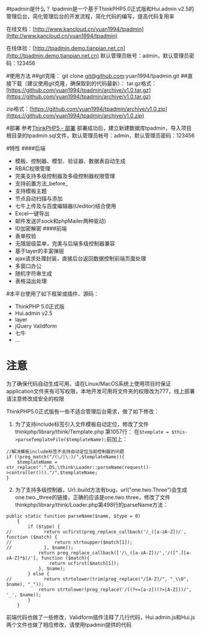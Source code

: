 #tpadmin是什么？
tpadmin是一个基于ThinkPHP5.0正式版和Hui.admin v2.5的管理后台，简化管理后台的开发流程，简化代码的编写，提高代码复用率

在线文档：[http://www.kancloud.cn/yuan1994/tpadmin](http://www.kancloud.cn/yuan1994/tpadmin)

在线体验：[http://tpadmin.demo.tianpian.net.cn](http://tpadmin.demo.tianpian.net.cn) 默认管理员帐号：admin，默认管理员密码：123456

#使用方法
##git克隆：
git clone git@github.com:yuan1994/tpadmin.git
##直接下载（建议使用git克隆，确保取到的代码最新）：
tar.gz格式：[https://github.com/yuan1994/tpadmin/archive/v1.0.tar.gz](https://github.com/yuan1994/tpadmin/archive/v1.0.tar.gz)

zip格式：[https://github.com/yuan1994/tpadmin/archive/v1.0.zip](https://github.com/yuan1994/tpadmin/archive/v1.0.zip)

#部署
参考[ThinkPHP5 - 部署](http://www.kancloud.cn/manual/thinkphp5/129745)
部署成功后，建立新建数据库tpadmin，导入项目根目录的tpadmin.sql文件，默认管理员帐号：admin，默认管理员密码：123456

#特性
####后端
* 模板、控制器、模型、验证器、数据表自动生成
* RBAC权限管理
* 完美支持多级控制器及多级控制器权限管理
* 支持前置方法_before_
* 支持模板主题
* 节点自动扫描与添加
* 七牛上传及与百度编辑器(Ueditor)结合使用
* Excel一键导出
* 邮件发送(Fsock和phpMailer两种驱动)
* ID加密解密
####前端
* 表单校验
* 无限层级菜单，完美与后端多级控制器兼容
* 基于layer的丰富弹层
* ajax请求处理封装，直接后台返回数据控制前端页面处理
* 多窗口办公
* 随机字符串生成
* 表格溢出处理

#本平台使用了如下框架或插件、源码：
* ThinkPHP 5.0正式版
* Hui.admin v2.5 
* layer
* jQuery Validform
* 七牛
* ...

# 注意
为了确保代码自动生成可用，请在Linux/MacOS系统上使用项目时保证application文件夹有可写权限，本地开发可用将文件夹的权限改为777，线上部署请注意修改成安全的权限

ThinkPHP5.0正式版有一些不适合管理后台需求，做了如下修改：
1. 为了支持include标签引入文件模板自动定位，修改了文件thinkphp/library/think/Template.php 第1057行：
在``$template = $this->parseTemplateFile($templateName);``前加上：
~~~
//解决模板include标签不支持自动定位当前控制器的问题
if (!preg_match("/(\/|\:)/",$templateName)){
    $templateName = str_replace(".",DS,\think\Loader::parseName(request()->controller()))."/".$templateName;
}
~~~
2. 为了支持多级控制器，Url::build方法有bug，url("one.two.Three")会生成 one.two._three的链接，正确的应该是one.two.three，修改了文件thinkphp/library/think/Loader.php第498行的parseName方法：
~~~
public static function parseName($name, $type = 0)
    {
        if ($type) {
//            return ucfirst(preg_replace_callback('/_([a-zA-Z])/', function ($match) {
//                return strtoupper($match[1]);
//            }, $name));
            return preg_replace_callback(['/\_([a-zA-Z])/','/([^.][a-zA-Z]*$)/'], function ($match){
                return ucfirst($match[1]);
            }, $name);
        } else {
//            return strtolower(trim(preg_replace("/[A-Z]/", "_\\0", $name), "_"));
            return strtolower(preg_replace('/((?<=[a-z])(?=[A-Z]))/', '_', $name));
        }
    }
~~~

前端代码也做了一些修改，Validform插件注释了几行代码，Hui.admin.js和Hui.js两个文件也做了相应修改，请使用tpadmin提供的代码